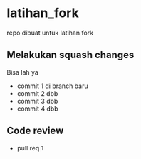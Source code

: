 # latihan_fork
repo dibuat untuk latihan fork

## Melakukan squash changes
Bisa lah ya 
* commit 1 di branch baru
* commit 2 dbb
* commit 3 dbb
* commit 4 dbb

## Code review
* pull req 1
